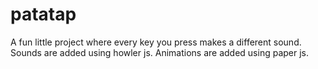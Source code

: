 # patatap
A fun little project where every key you press makes a different sound.
Sounds are added using howler js.
Animations are added using paper js.
